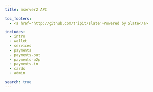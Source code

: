 ```yaml
---
title: mserver2 API

toc_footers:
  - <a href='http://github.com/tripit/slate'>Powered by Slate</a>

includes:
  - intro
  - wallet
  - services
  - payments
  - payments-out
  - payments-p2p
  - payments-in
  - cards
  - admin

search: true
---
```











